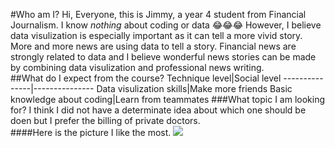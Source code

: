 #Who am I?
Hi, Everyone, this is Jimmy, a year 4 student from Financial Journalism. I know *nothing* about coding or data :joy::joy::joy: However, I believe data visulization is especially important as it can tell a more vivid story. More and more news are using data to tell a story. Financial news are strongly related to data and I believe wonderful news stories can be made by combining data visulization and  professional news writing.  
##What do I expect from the course?
Technique level|Social level
---------------|---------------
Data visulization skills|Make more friends
Basic knowledge about coding|Learn from teammates
###What topic I am looking for?
I think I did not have a determinate idea about which one should be doen but I prefer the billing of private doctors.  
####Here is the picture I like the most. 
![](https://i.ytimg.com/vi/3IrR6n5W77Q/maxresdefault.jpg) 
